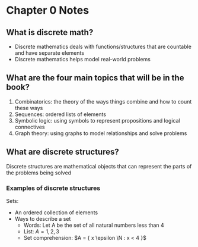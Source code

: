 # Chapter 0 Notes
## What is discrete math?
- Discrete mathematics deals with functions/structures that are countable and have separate elements
- Discrete mathematics helps model real-world problems
## What are the four main topics that will be in the book?
1. Combinatorics: the theory of the ways things combine and how to count these ways
1. Sequences: ordered lists of elements
1. Symbolic logic: using symbols to represent propositions and logical connectives
1. Graph theory: using graphs to model relationships and solve problems
## What are discrete structures?
Discrete structures are mathematical objects that can represent the parts of the problems being solved
### Examples of discrete structures
Sets:
- An ordered collection of elements
- Ways to describe a set
  - Words: Let A be the set of all natural numbers less than 4
  - List: $A = { 1, 2, 3 }$
  - Set comprehension: $A = { x \epsilon \N : x < 4 }$
